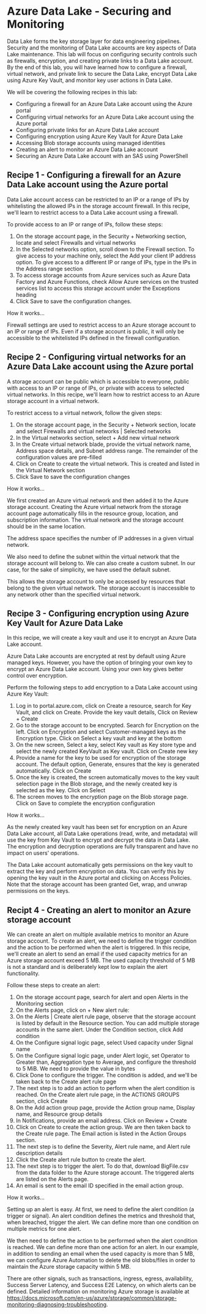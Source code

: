 # Azure Data Lake - Securing and Monitoring

Data Lake forms the key storage layer for data engineering pipelines. Security and the monitoring of Data Lake accounts are key aspects of Data Lake maintenance. This lab will focus on configuring security controls such as firewalls, encryption, and creating private links to a Data Lake account. By the end of this lab, you will have learned how to configure a firewall, virtual network, and private link to secure the Data Lake, encrypt Data Lake using Azure Key Vault, and monitor key user actions in Data Lake.

We will be covering the following recipes in this lab:

- Configuring a firewall for an Azure Data Lake account using the Azure portal
- Configuring virtual networks for an Azure Data Lake account using the Azure portal
- Configuring private links for an Azure Data Lake account
- Configuring encryption using Azure Key Vault for Azure Data Lake
- Accessing Blob storage accounts using managed identities
- Creating an alert to monitor an Azure Data Lake account
- Securing an Azure Data Lake account with an SAS using PowerShell

## Recipe 1 - Configuring a firewall for an Azure Data Lake account using the Azure portal

Data Lake account access can be restricted to an IP or a range of IPs by whitelisting the allowed IPs in the storage account firewall. In this recipe, we'll learn to restrict access to a Data Lake account using a firewall.

To provide access to an IP or range of IPs, follow these steps:

1. On the storage account page, in the Security + Networking section, locate and select Firewalls and virtual networks
2. In the Selected networks option, scroll down to the Firewall section. To give access to your machine only, select the Add your client IP address option. To give access to a different IP or range of IPs, type in the IPs in the Address range section
3. To access storage accounts from Azure services such as Azure Data Factory and Azure Functions, check Allow Azure services on the trusted services list to access this storage account under the Exceptions heading
4. Click Save to save the configuration changes.

How it works…

Firewall settings are used to restrict access to an Azure storage account to an IP or range of IPs. Even if a storage account is public, it will only be accessible to the whitelisted IPs defined in the firewall configuration.

## Recipe 2 - Configuring virtual networks for an Azure Data Lake account using the Azure portal

A storage account can be public which is accessible to everyone, public with access to an IP or range of IPs, or private with access to selected virtual networks. In this recipe, we'll learn how to restrict access to an Azure storage account in a virtual network.

To restrict access to a virtual network, follow the given steps:

1. On the storage account page, in the Security + Network section, locate and select Firewalls and virtual networks | Selected networks
2. In the Virtual networks section, select + Add new virtual network
3. In the Create virtual network blade, provide the virtual network name, Address space details, and Subnet address range. The remainder of the configuration values are pre-filled
4. Click on Create to create the virtual network. This is created and listed in the Virtual Network section
5. Click Save to save the configuration changes

How it works…

We first created an Azure virtual network and then added it to the Azure storage account. Creating the Azure virtual network from the storage account page automatically fills in the resource group, location, and subscription information. The virtual network and the storage account should be in the same location.

The address space specifies the number of IP addresses in a given virtual network.

We also need to define the subnet within the virtual network that the storage account will belong to. We can also create a custom subnet. In our case, for the sake of simplicity, we have used the default subnet.

This allows the storage account to only be accessed by resources that belong to the given virtual network. The storage account is inaccessible to any network other than the specified virtual network.

## Recipe 3 - Configuring encryption using Azure Key Vault for Azure Data Lake

In this recipe, we will create a key vault and use it to encrypt an Azure Data Lake account.

Azure Data Lake accounts are encrypted at rest by default using Azure managed keys. However, you have the option of bringing your own key to encrypt an Azure Data Lake account. Using your own key gives better control over encryption.

Perform the following steps to add encryption to a Data Lake account using Azure Key Vault:

1. Log in to portal.azure.com, click on Create a resource, search for Key Vault, and click on Create. Provide the key vault details, Click on Review + Create
2. Go to the storage account to be encrypted. Search for Encryption on the left. Click on Encryption and select Customer-managed keys as the Encryption type. Click on Select a key vault and key at the bottom
3. On the new screen, Select a key, select Key vault as Key store type and select the newly created KeyVault as Key vault. Click on Create new key
4. Provide a name for the key to be used for encryption of the storage account. The default option, Generate, ensures that the key is generated automatically. Click on Create
5. Once the key is created, the screen automatically moves to the key vault selection page in the Blob storage, and the newly created key is selected as the key. Click on Select
6. The screen moves to the encryption page on the Blob storage page. Click on Save to complete the encryption configuration

How it works…

As the newly created key vault has been set for encryption on an Azure Data Lake account, all Data Lake operations (read, write, and metadata) will use the key from Key Vault to encrypt and decrypt the data in Data Lake. The encryption and decryption operations are fully transparent and have no impact on users' operations.

The Data Lake account automatically gets permissions on the key vault to extract the key and perform encryption on data. You can verify this by opening the key vault in the Azure portal and clicking on Access Policies. Note that the storage account has been granted Get, wrap, and unwrap permissions on the keys.

## Recipt 4 - Creating an alert to monitor an Azure storage account

We can create an alert on multiple available metrics to monitor an Azure storage account. To create an alert, we need to define the trigger condition and the action to be performed when the alert is triggered. In this recipe, we'll create an alert to send an email if the used capacity metrics for an Azure storage account exceed 5 MB. The used capacity threshold of 5 MB is not a standard and is deliberately kept low to explain the alert functionality.

Follow these steps to create an alert:

1. On the storage account page, search for alert and open Alerts in the Monitoring section
2. On the Alerts page, click on + New alert rule:
3. On the Alerts | Create alert rule page, observe that the storage account is listed by default in the Resource section. You can add multiple storage accounts in the same alert. Under the Condition section, click Add condition
4. On the Configure signal logic page, select Used capacity under Signal name
5. On the Configure signal logic page, under Alert logic, set Operator to Greater than, Aggregation type to Average, and configure the threshold to 5 MiB. We need to provide the value in bytes
6. Click Done to configure the trigger. The condition is added, and we'll be taken back to the Create alert rule page
7. The next step is to add an action to perform when the alert condition is reached. On the Create alert rule page, in the ACTIONS GROUPS section, click Create
8. On the Add action group page, provide the Action group name, Display name, and Resource group details
9. In Notifications, provide an email address. Click on Review + Create
10. Click on Create to create the action group. We are then taken back to the Create rule page. The Email action is listed in the Action Groups section.
11. The next step is to define the Severity, Alert rule name, and Alert rule description details
12. Click the Create alert rule button to create the alert.
13. The next step is to trigger the alert. To do that, download BigFile.csv from the data folder to the Azure storage account. The triggered alerts are listed on the Alerts page.
14. An email is sent to the email ID specified in the email action group.

How it works…

Setting up an alert is easy. At first, we need to define the alert condition (a trigger or signal). An alert condition defines the metrics and threshold that, when breached, trigger the alert. We can define more than one condition on multiple metrics for one alert.

We then need to define the action to be performed when the alert condition is reached. We can define more than one action for an alert. In our example, in addition to sending an email when the used capacity is more than 5 MB, we can configure Azure Automation to delete the old blobs/files in order to maintain the Azure storage capacity within 5 MB.

There are other signals, such as transactions, ingress, egress, availability, Success Server Latency, and Success E2E Latency, on which alerts can be defined. Detailed information on monitoring Azure storage is available at https://docs.microsoft.com/en-us/azure/storage/common/storage-monitoring-diagnosing-troubleshooting.
